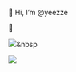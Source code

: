 👋 Hi, I’m @yeezze

🌱 

<img src="https://img.shields.io/badge/Java-007396?style=flat-square&logo=Java&logoColor=white"/>&nbsp 


<img src="https://img.shields.io/badge/Python-3766AB?style=flat-square&logo=Python&logoColor=white"/></a> 
